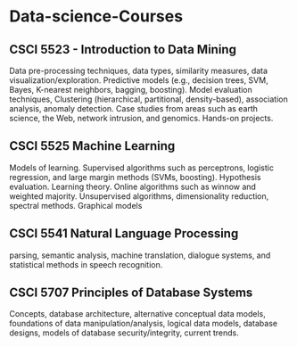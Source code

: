 # Data-science-Courses

## CSCI 5523 - Introduction to Data Mining

Data pre-processing techniques, data types, similarity measures, data visualization/exploration. Predictive models (e.g., decision trees, SVM, Bayes, K-nearest neighbors, bagging, boosting). Model evaluation techniques, Clustering (hierarchical, partitional, density-based), association analysis, anomaly detection. Case studies from areas such as earth science, the Web, network intrusion, and genomics. Hands-on projects.

## CSCI 5525 Machine Learning
Models of learning. Supervised algorithms such as perceptrons, logistic regression, and large margin methods (SVMs, boosting). Hypothesis evaluation. Learning theory. Online algorithms such as winnow and weighted majority. Unsupervised algorithms, dimensionality reduction, spectral methods. Graphical models

## CSCI 5541 Natural Language Processing
parsing, semantic analysis, machine translation, dialogue systems, and statistical methods in speech recognition.

## CSCI 5707 Principles of Database Systems
Concepts, database architecture, alternative conceptual data models, foundations of data manipulation/analysis, logical data models, database designs, models of database security/integrity, current trends.

